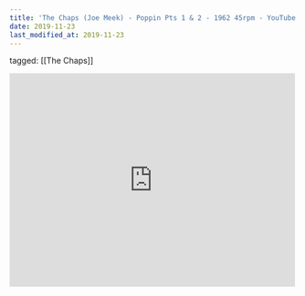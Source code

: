 ```yaml
---
title: 'The Chaps (Joe Meek) - Poppin Pts 1 & 2 - 1962 45rpm - YouTube'
date: 2019-11-23
last_modified_at: 2019-11-23
---
```

tagged: [[The Chaps]]
<iframe allow="accelerometer; autoplay; clipboard-write; encrypted-media; gyroscope; picture-in-picture" allowfullscreen="" frameborder="0" height="375" id="youtube_iframe" src="https://www.youtube.com/embed/DOeSkuYRwnY?feature=oembed&amp;enablejsapi=1&amp;origin=https://safe.txmblr.com&amp;wmode=opaque" width="500"></iframe>